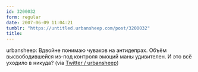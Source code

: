 ```yaml
---
id: 3200032
form: regular
date: 2007-06-09 11:04:21
tumblr: "https://untitled.urbansheep.com/post/3200032"
title:
---
```


<p>urbansheep: Вдвойне понимаю чуваков на антидепрах. Объём высвободившейся из-под контроля эмоций маны удивителен. И это всё уходило в никуда? (via <a href="http://twitter.com/urbansheep/statuses/96985162">Twitter / urbansheep</a>)</p>

